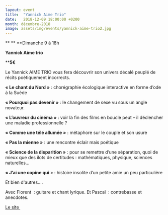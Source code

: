 ```yaml
---
layout: event
title:  "Yannick Aime Trio"
date:   2018-12-09 18:00:00 +0200
month: décembre-2018
image: assets/img/events/yannick-aime-trio2.jpg
---
```


**
**
**Dimanche 9 à 18h

 ****Yannick Aime trio****

 ****5€**





Le Yannick AIME TRIO vous fera découvrir son univers décalé peuplé de récits poétiquement incorrects.

 **« Le chant du Nord »** : chorégraphie écologique interactive en forme d’ode à la Suède

 **« Pourquoi pas devenir »** : le changement de sexe vu sous un angle novateur.

 **« L’ouvreur du cinéma »** : voir la fin des films en boucle peut – il déclencher une maladie professionnelle ?

 **« Comme une télé allumée »** : métaphore sur le couple et son usure

 **« Pas la mienne »** : une rencontre éclair mais poétique

 **« Science de la disparition »** : pour se remettre d’une séparation, quoi de mieux que des ilots de certitudes : mathématiques, physique, sciences naturelles…

 **« J’ai une copine qui** » : histoire insolite d’un petite amie un peu particulière

 Et bien d'autres....

 Avec Florent  : guitare et chant lyrique. Et Pascal  : contrebasse et anecdotes.

[Le site ](http://yannickaimetrio.com)

